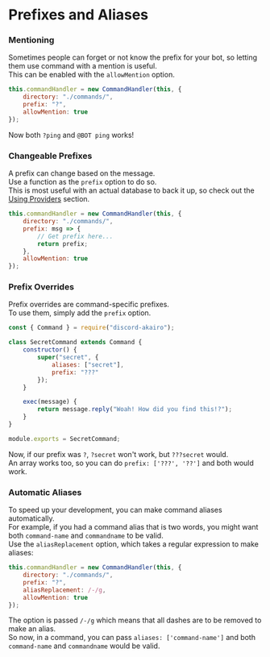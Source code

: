 # Prefixes and Aliases

### Mentioning

Sometimes people can forget or not know the prefix for your bot, so letting them use command with a mention is useful.  
This can be enabled with the `allowMention` option.

```js
this.commandHandler = new CommandHandler(this, {
	directory: "./commands/",
	prefix: "?",
	allowMention: true
});
```

Now both `?ping` and `@BOT ping` works!

### Changeable Prefixes

A prefix can change based on the message.  
Use a function as the `prefix` option to do so.  
This is most useful with an actual database to back it up, so check out the [Using Providers](../other/providers.md) section.

```js
this.commandHandler = new CommandHandler(this, {
	directory: "./commands/",
	prefix: msg => {
		// Get prefix here...
		return prefix;
	},
	allowMention: true
});
```

### Prefix Overrides

Prefix overrides are command-specific prefixes.  
To use them, simply add the `prefix` option.

```js
const { Command } = require("discord-akairo");

class SecretCommand extends Command {
	constructor() {
		super("secret", {
			aliases: ["secret"],
			prefix: "???"
		});
	}

	exec(message) {
		return message.reply("Woah! How did you find this!?");
	}
}

module.exports = SecretCommand;
```

Now, if our prefix was `?`, `?secret` won't work, but `???secret` would.  
An array works too, so you can do `prefix: ['???', '??']` and both would work.

### Automatic Aliases

To speed up your development, you can make command aliases automatically.  
For example, if you had a command alias that is two words, you might want both `command-name` and `commandname` to be valid.  
Use the `aliasReplacement` option, which takes a regular expression to make aliases:

```js
this.commandHandler = new CommandHandler(this, {
	directory: "./commands/",
	prefix: "?",
	aliasReplacement: /-/g,
	allowMention: true
});
```

The option is passed `/-/g` which means that all dashes are to be removed to make an alias.  
So now, in a command, you can pass `aliases: ['command-name']` and both `command-name` and `commandname` would be valid.

